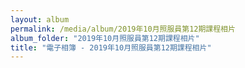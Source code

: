 ```yaml
---
layout: album
permalink: /media/album/2019年10月照服員第12期課程相片
album_folder: "2019年10月照服員第12期課程相片"
title: "電子相簿 - 2019年10月照服員第12期課程相片"
---
```

